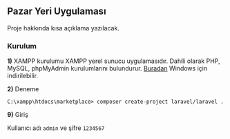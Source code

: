 ## Pazar Yeri Uygulaması

Proje hakkında kısa açıklama yazılacak.

### Kurulum

**1)** XAMPP kurulumu
XAMPP yerel sunucu uygulamasıdır. Dahili olarak PHP, MySQL, phpMyAdmin kurulumlarını bulundurur.
[Buradan](https://laravel.com/docs/broadcasting) Windows için indirilebilir.



**2)** Deneme

```
C:\xampp\htdocs\marketplace> composer create-project laravel/laravel .
```







**9)** Giriş

Kullanıcı adı `admin` ve şifre `1234567`

